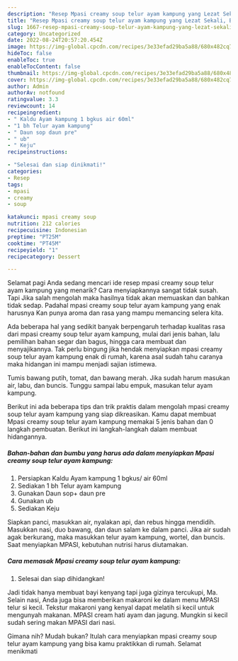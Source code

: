 ```yaml
---
description: "Resep Mpasi creamy soup telur ayam kampung yang Lezat Sekali, Buat Buka Puasa Sempurna"
title: "Resep Mpasi creamy soup telur ayam kampung yang Lezat Sekali, Buat Buka Puasa Sempurna"
slug: 1667-resep-mpasi-creamy-soup-telur-ayam-kampung-yang-lezat-sekali-buat-buka-puasa-sempurna
category: Uncategorized
date: 2022-08-24T20:57:20.454Z
image: https://img-global.cpcdn.com/recipes/3e33efad29ba5a88/680x482cq70/mpasi-creamy-soup-telur-ayam-kampung-foto-resep-utama.jpg
hideToc: false
enableToc: true
enableTocContent: false
thumbnail: https://img-global.cpcdn.com/recipes/3e33efad29ba5a88/680x482cq70/mpasi-creamy-soup-telur-ayam-kampung-foto-resep-utama.jpg
cover: https://img-global.cpcdn.com/recipes/3e33efad29ba5a88/680x482cq70/mpasi-creamy-soup-telur-ayam-kampung-foto-resep-utama.jpg
author: Admin
authorAv: notfound
ratingvalue: 3.3
reviewcount: 14
recipeingredient:
- " Kaldu Ayam kampung 1 bgkus air 60ml"
- "1 bh Telur ayam kampung"
- " Daun sop daun pre"
- " ub"
- " Keju"
recipeinstructions:

- "Selesai dan siap dinikmati!"
categories:
- Resep
tags:
- mpasi
- creamy
- soup

katakunci: mpasi creamy soup 
nutrition: 212 calories
recipecuisine: Indonesian
preptime: "PT25M"
cooktime: "PT45M"
recipeyield: "1"
recipecategory: Dessert

---
```



Selamat pagi Anda sedang mencari ide resep mpasi creamy soup telur ayam kampung yang menarik? Cara menyiapkannya sangat tidak susah. Tapi Jika salah mengolah maka hasilnya tidak akan memuaskan dan bahkan tidak sedap. Padahal mpasi creamy soup telur ayam kampung yang enak harusnya Kan punya aroma dan rasa yang mampu memancing selera kita.


Ada beberapa hal yang sedikit banyak berpengaruh terhadap kualitas rasa dari mpasi creamy soup telur ayam kampung, mulai dari jenis bahan, lalu pemilihan bahan segar dan bagus, hingga cara membuat dan menyajikannya. Tak perlu bingung jika hendak menyiapkan mpasi creamy soup telur ayam kampung enak di rumah, karena asal sudah tahu caranya maka hidangan ini mampu menjadi sajian istimewa.

Tumis bawang putih, tomat, dan bawang merah. Jika sudah harum masukan air, labu, dan buncis. Tunggu sampai labu empuk, masukan telur ayam kampung.


Berikut ini ada beberapa tips dan trik praktis dalam mengolah mpasi creamy soup telur ayam kampung yang siap dikreasikan. Kamu dapat membuat Mpasi creamy soup telur ayam kampung memakai 5 jenis bahan dan 0 langkah pembuatan. Berikut ini langkah-langkah dalam membuat hidangannya.

<!--inarticleads1-->

##### Bahan-bahan dan bumbu yang harus ada dalam menyiapkan Mpasi creamy soup telur ayam kampung:

1. Persiapkan  Kaldu Ayam kampung 1 bgkus/ air 60ml
1. Sediakan 1 bh Telur ayam kampung
1. Gunakan  Daun sop+ daun pre
1. Gunakan  ub
1. Sediakan  Keju


Siapkan panci, masukkan air, nyalakan api, dan rebus hingga mendidih. Masukkan nasi, duo bawang, dan daun salam ke dalam panci. Jika air sudah agak berkurang, maka masukkan telur ayam kampung, wortel, dan buncis. Saat menyiapkan MPASI, kebutuhan nutrisi harus diutamakan. 

<!--inarticleads2-->

##### Cara memasak Mpasi creamy soup telur ayam kampung:


1. Selesai dan siap dihidangkan!

Jadi tidak hanya membuat bayi kenyang tapi juga gizinya tercukupi, Ma. Selain nasi, Anda juga bisa memberikan makaroni ke dalam menu MPASI telur si kecil. Tekstur makaroni yang kenyal dapat melatih si kecil untuk mengunyah makanan. MPASI cream hati ayam dan jagung. Mungkin si kecil sudah sering makan MPASI dari nasi. 

Gimana nih? Mudah bukan? Itulah cara menyiapkan mpasi creamy soup telur ayam kampung yang bisa kamu praktikkan di rumah. Selamat menikmati
